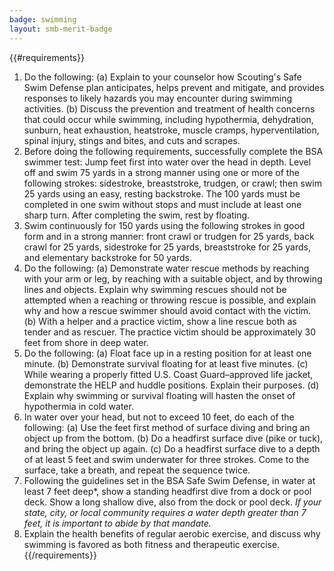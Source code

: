 ```yaml
---
badge: swimming
layout: smb-merit-badge
---
```


{{#requirements}}
1. Do the following:
    (a) Explain to your counselor how Scouting's Safe Swim Defense plan anticipates, helps prevent and mitigate, and provides responses to likely hazards you may encounter during swimming activities.
    (b) Discuss the prevention and treatment of health concerns that could occur while swimming, including hypothermia, dehydration, sunburn, heat exhaustion, heatstroke, muscle cramps, hyperventilation, spinal injury, stings and bites, and cuts and scrapes.
2. Before doing the following requirements, successfully complete the BSA swimmer test: Jump feet first into water over the head in depth. Level off and swim 75 yards in a strong manner using one or more of the following strokes: sidestroke, breaststroke, trudgen, or crawl; then swim 25 yards using an easy, resting backstroke. The 100 yards must be completed in one swim without stops and must include at least one sharp turn. After completing the swim, rest by floating.
3. Swim continuously for 150 yards using the following strokes in good form and in a strong manner: front crawl or trudgen for 25 yards, back crawl for 25 yards, sidestroke for 25 yards, breaststroke for 25 yards, and elementary backstroke for 50 yards.
4. Do the following:
    (a) Demonstrate water rescue methods by reaching with your arm or leg, by reaching with a suitable object, and by throwing lines and objects. Explain why swimming rescues should not be attempted when a reaching or throwing rescue is possible, and explain why and how a rescue swimmer should avoid contact with the victim.
    (b) With a helper and a practice victim, show a line rescue both as tender and as rescuer. The practice victim should be approximately 30 feet from shore in deep water.
5. Do the following:
    (a) Float face up in a resting position for at least one minute.
    (b) Demonstrate survival floating for at least five minutes.
    (c) While wearing a properly fitted U.S. Coast Guard–approved life jacket, demonstrate the HELP and huddle positions. Explain their purposes.
    (d) Explain why swimming or survival floating will hasten the onset of hypothermia in cold water.
6. In water over your head, but not to exceed 10 feet, do each of the following:
    (a) Use the feet first method of surface diving and bring an object up from the bottom.
    (b) Do a headfirst surface dive (pike or tuck), and bring the object up again.
    (c) Do a headfirst surface dive to a depth of at least 5 feet and swim underwater for three strokes. Come to the surface, take a breath, and repeat the sequence twice.
7. Following the guidelines set in the BSA Safe Swim Defense, in water at least 7 feet deep*, show a standing headfirst dive from a dock or pool deck. Show a long shallow dive, also from the dock or pool deck.
    *If your state, city, or local community requires a water depth greater than 7 feet, it is important to abide by that mandate.*
8. Explain the health benefits of regular aerobic exercise, and discuss why swimming is favored as both fitness and therapeutic exercise.
{{/requirements}}
